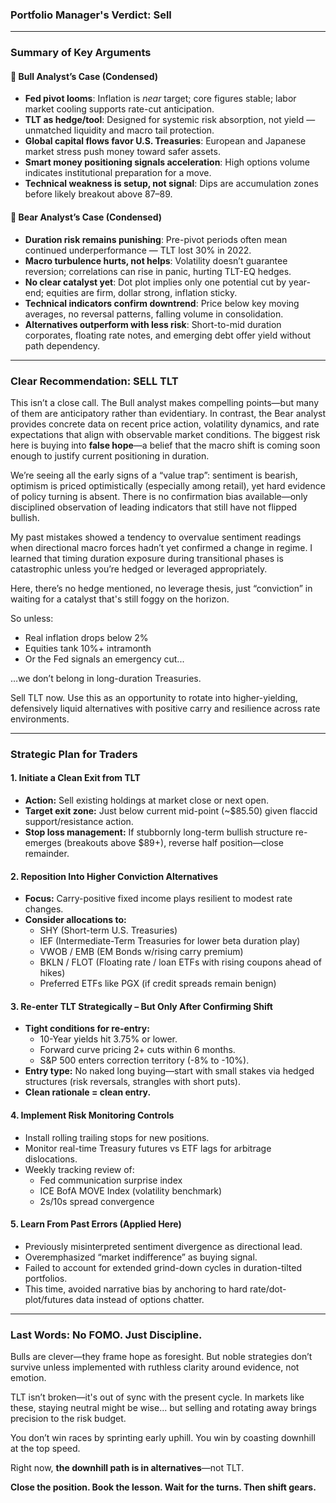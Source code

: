 ### Portfolio Manager's Verdict: **Sell**

---

### Summary of Key Arguments

#### 🐂 Bull Analyst’s Case (Condensed)
- **Fed pivot looms**: Inflation is *near* target; core figures stable; labor market cooling supports rate-cut anticipation.
- **TLT as hedge/tool**: Designed for systemic risk absorption, not yield — unmatched liquidity and macro tail protection.
- **Global capital flows favor U.S. Treasuries**: European and Japanese market stress push money toward safer assets.
- **Smart money positioning signals acceleration**: High options volume indicates institutional preparation for a move.
- **Technical weakness is setup, not signal**: Dips are accumulation zones before likely breakout above $87–$89.

#### 🐻 Bear Analyst’s Case (Condensed)
- **Duration risk remains punishing**: Pre-pivot periods often mean continued underperformance — TLT lost 30% in 2022.
- **Macro turbulence hurts, not helps**: Volatility doesn’t guarantee reversion; correlations can rise in panic, hurting TLT-EQ hedges.
- **No clear catalyst yet**: Dot plot implies only one potential cut by year-end; equities are firm, dollar strong, inflation sticky.
- **Technical indicators confirm downtrend**: Price below key moving averages, no reversal patterns, falling volume in consolidation.
- **Alternatives outperform with less risk**: Short-to-mid duration corporates, floating rate notes, and emerging debt offer yield without path dependency.

---

### Clear Recommendation: **SELL TLT**

This isn’t a close call. The Bull analyst makes compelling points—but many of them are anticipatory rather than evidentiary. In contrast, the Bear analyst provides concrete data on recent price action, volatility dynamics, and rate expectations that align with observable market conditions. The biggest risk here is buying into **false hope**—a belief that the macro shift is coming soon enough to justify current positioning in duration.

We’re seeing all the early signs of a “value trap”: sentiment is bearish, optimism is priced optimistically (especially among retail), yet hard evidence of policy turning is absent. There is no confirmation bias available—only disciplined observation of leading indicators that still have not flipped bullish.

My past mistakes showed a tendency to overvalue sentiment readings when directional macro forces hadn’t yet confirmed a change in regime. I learned that timing duration exposure during transitional phases is catastrophic unless you’re hedged or leveraged appropriately.

Here, there’s no hedge mentioned, no leverage thesis, just “conviction” in waiting for a catalyst that's still foggy on the horizon.

So unless:
- Real inflation drops below 2%
- Equities tank 10%+ intramonth
- Or the Fed signals an emergency cut...

…we don’t belong in long-duration Treasuries.

Sell TLT now. Use this as an opportunity to rotate into higher-yielding, defensively liquid alternatives with positive carry and resilience across rate environments.

---

### Strategic Plan for Traders

#### 1. **Initiate a Clean Exit from TLT**
   - **Action:** Sell existing holdings at market close or next open.
   - **Target exit zone:** Just below current mid-point (~$85.50) given flaccid support/resistance action.
   - **Stop loss management:** If stubbornly long-term bullish structure re-emerges (breakouts above $89+), reverse half position—close remainder.

#### 2. **Reposition Into Higher Conviction Alternatives**
   - **Focus:** Carry-positive fixed income plays resilient to modest rate changes.
   - **Consider allocations to:**
     - SHY (Short-term U.S. Treasuries)
     - IEF (Intermediate-Term Treasuries for lower beta duration play)
     - VWOB / EMB (EM Bonds w/rising carry premium)
     - BKLN / FLOT (Floating rate / loan ETFs with rising coupons ahead of hikes)
     - Preferred ETFs like PGX (if credit spreads remain benign)

#### 3. **Re-enter TLT Strategically – But Only After Confirming Shift**
   - **Tight conditions for re-entry:**
     - 10-Year yields hit 3.75% or lower.
     - Forward curve pricing 2+ cuts within 6 months.
     - S&P 500 enters correction territory (-8% to -10%).
   - **Entry type:** No naked long buying—start with small stakes via hedged structures (risk reversals, strangles with short puts).
   - **Clean rationale = clean entry.**

#### 4. **Implement Risk Monitoring Controls**
   - Install rolling trailing stops for new positions.
   - Monitor real-time Treasury futures vs ETF lags for arbitrage dislocations.
   - Weekly tracking review of:
     - Fed communication surprise index
     - ICE BofA MOVE Index (volatility benchmark)
     - 2s/10s spread convergence

#### 5. **Learn From Past Errors (Applied Here)**
   - Previously misinterpreted sentiment divergence as directional lead.
   - Overemphasized “market indifference” as buying signal.
   - Failed to account for extended grind-down cycles in duration-tilted portfolios.
   - This time, avoided narrative bias by anchoring to hard rate/dot-plot/futures data instead of options chatter.

---

### Last Words: No FOMO. Just Discipline.

Bulls are clever—they frame hope as foresight. But noble strategies don’t survive unless implemented with ruthless clarity around evidence, not emotion.

TLT isn’t broken—it's out of sync with the present cycle. In markets like these, staying neutral might be wise... but selling and rotating away brings precision to the risk budget.

You don’t win races by sprinting early uphill. You win by coasting downhill at the top speed.

Right now, **the downhill path is in alternatives**—not TLT.

**Close the position. Book the lesson. Wait for the turns. Then shift gears.**